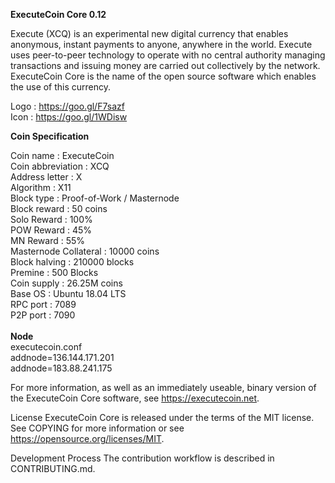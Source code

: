 <b>ExecuteCoin Core 0.12</b>

Execute (XCQ) is an experimental new digital currency that enables anonymous, instant payments to anyone, anywhere in the world. Execute uses peer-to-peer technology to operate with no central authority managing transactions and issuing money are carried out collectively by the network. ExecuteCoin Core is the name of the open source software which enables the use of this currency.

Logo : https://goo.gl/F7sazf</br>
Icon : https://goo.gl/1WDisw</br>

<b>Coin Specification</b></br>

Coin name : ExecuteCoin</br>
Coin abbreviation	: XCQ</br>
Address letter : X</br>
Algorithm : X11</br>
Block type : Proof-of-Work / Masternode</br>
Block reward : 50 coins</br>
Solo Reward : 100%</br>
POW Reward : 45%</br>
MN Reward : 55%</br>
Masternode Collateral : 10000 coins</br>
Block halving :	210000 blocks</br>
Premine : 500 Blocks</br>
Coin supply : 26.25M coins</br>
Base OS : Ubuntu 18.04 LTS</br>
RPC port : 7089</br>
P2P port : 7090</br>
</br>
<b>Node</b></br>
executecoin.conf</br>
addnode=136.144.171.201</br>
addnode=183.88.241.175</br>

For more information, as well as an immediately useable, binary version of the ExecuteCoin Core software, see https://executecoin.net.

License
ExecuteCoin Core is released under the terms of the MIT license. See COPYING for more information or see https://opensource.org/licenses/MIT.

Development Process
The contribution workflow is described in CONTRIBUTING.md.
